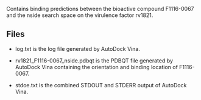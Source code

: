 Contains binding predictions between the bioactive compound F1116-0067 and the nside search space on the virulence factor rv1821.

## Files

- log.txt is the log file generated by AutoDock Vina.

- rv1821_F1116-0067_nside.pdbqt is the PDBQT file generated by AutoDock Vina containing the orientation and binding location of F1116-0067.

- stdoe.txt is the combined STDOUT and STDERR output of AutoDock Vina.


